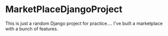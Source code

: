 # MarketPlaceDjangoProject
This is just a random Django project for practice.... I've built a marketplace with a bunch of features.
